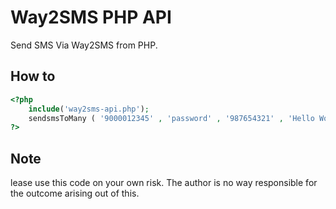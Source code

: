 Way2SMS PHP API
=============

Send SMS Via Way2SMS from PHP. 


How to
-------
```php
<?php
    include('way2sms-api.php');
    sendsmsToMany ( '9000012345' , 'password' , '987654321' , 'Hello World');   
?>
```


Note
-------
lease use this code on your own risk. The author is no way responsible for the outcome arising out of this.